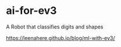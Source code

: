 # ai-for-ev3
A Robot that classifies digits and shapes

https://leenahere.github.io/blog/ml-with-ev3/
